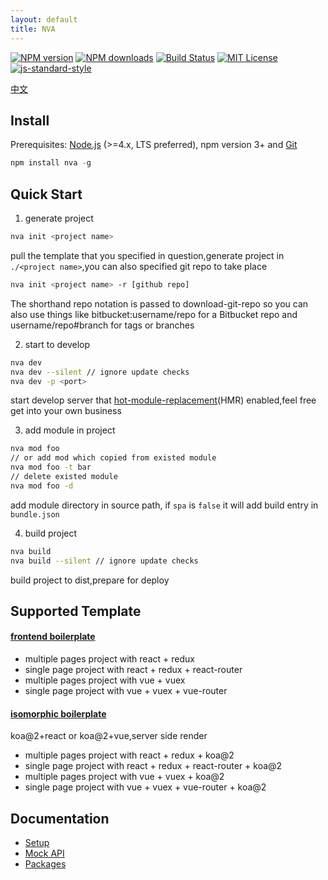 ```yaml
---
layout: default
title: NVA
---
```

[![NPM version][npm-version-image]][npm-url] [![NPM downloads][npm-downloads-image]][npm-url] [![Build Status][circleci-image]][circleci-url] [![MIT License][license-image]][license-url] [![js-standard-style](https://img.shields.io/badge/code%20style-standard-brightgreen.svg)](http://standardjs.com)

[中文](./zh_cn/index.md)

## Install

Prerequisites: [Node.js](https://nodejs.org/en/) (>=4.x, LTS preferred), npm version 3+ and [Git](https://git-scm.com)
```javascript
npm install nva -g
```

## Quick Start

1. generate project 

```bash
nva init <project name>
```

pull the template that you specified in question,generate project in `./<project name>`,you can also specified git repo to take place

```bash
nva init <project name> -r [github repo]
```

The shorthand repo notation is passed to download-git-repo so you can also use things like bitbucket:username/repo for a Bitbucket repo and username/repo#branch for tags or branches


2. start to develop

```bash
nva dev
nva dev --silent // ignore update checks
nva dev -p <port>
```
start develop server that [hot-module-replacement](http://webpack.github.io/docs/hot-module-replacement-with-webpack.html)(HMR) enabled,feel free get into your own business

3. add module in project

```bash
nva mod foo
// or add mod which copied from existed module
nva mod foo -t bar
// delete existed module
nva mod foo -d
```

add module directory in source path, if `spa` is `false` it will add build entry in `bundle.json`

4. build project

```bash
nva build
nva build --silent // ignore update checks
```

build project to dist,prepare for deploy

## Supported Template

#### [frontend boilerplate](https://github.com/ali322/frontend-boilerplate) 

- multiple pages project with react + redux 
- single page project with react + redux + react-router
- multiple pages project with vue + vuex
- single page project with vue + vuex + vue-router 

#### [isomorphic boilerplate](https://github.com/ali322/isomorphic-boilerplate)

koa@2+react or koa@2+vue,server side render

- multiple pages project with react + redux + koa@2
- single page project with react + redux + react-router + koa@2
- multiple pages project with vue + vuex + koa@2
- single page project with vue + vuex + vue-router + koa@2

## Documentation

- [Setup](./setup.md)
- [Mock API](./mock.md)
- [Packages](./packages.md)

[license-image]: http://img.shields.io/badge/license-MIT-blue.svg?style=flat
[license-url]: http://en.wikipedia.org/wiki/MIT_License

[npm-url]: https://npmjs.org/package/nva
[npm-version-image]: http://img.shields.io/npm/v/nva.svg?style=flat
[npm-downloads-image]: http://img.shields.io/npm/dm/nva.svg?style=flat

[circleci-url]: https://circleci.com/gh/ali322/nva
[circleci-image]: 	https://img.shields.io/circleci/project/github/ali322/nva.svg?style=flat